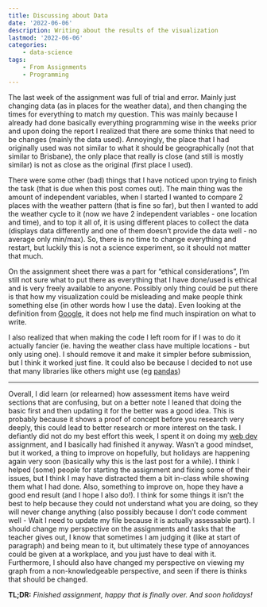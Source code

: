 ```yaml
---
title: Discussing about Data
date: '2022-06-06'
description: Writing about the results of the visualization
lastmod: '2022-06-06'
categories:
    - data-science
tags:
    - From Assignments
    - Programming
---
```


The last week of the assignment was full of trial and error. Mainly just changing data (as in places for the weather data), and then changing the times for everything to match my question. This was mainly because I already had done basically everything programming wise in the weeks prior and upon doing the report I realized that there are some thinks that need to be changes (mainly the data used). Annoyingly, the place that I had originally used was not similar to what it should be geographically (not that similar to Brisbane), the only place that really is close (and still is mostly similar) is not as close as the original (first place I used).

There were some other (bad) things that I have noticed upon trying to finish the task (that is due when this post comes out). The main thing was the amount of independent variables, when I started I wanted to compare 2 places with the weather pattern (that is fine so far), but then I wanted to add the weather cycle to it (now we have 2 independent variables - one location and time), and to top it all of, it is using different places to collect the data (displays data differently and one of them doesn’t provide the data well - no average only min/max). So, there is no time to change everything and restart, but luckily this is not a science experiment, so it should not matter that much.

On the assignment sheet there was a part for “ethical considerations”, I’m still not sure what to put there as everything that I have done/used is ethical and is very freely available to anyone. Possibly only thing could be put there is that how my visualization could be misleading and make people think something else (in other words how I use the data). Even looking at the definition from [Google](https://www.google.com/search?q=define+ethical), it does not help me find much inspiration on what to write.

I also realized that when making the code I left room for if I was to do it actually fancier (ie. having the weather class have multiple locations - but only using one). I should remove it and make it simpler before submission, but I think it worked just fine. It could also be because I decided to not use that many libraries like others might use (eg [pandas](https://pandas.pydata.org/))

---

Overall, I did learn (or relearned) how assessment items have weird sections that are confusing, but on a better note I leaned that doing the basic first and then updating it for the better was a good idea. This is probably because it shows a proof of concept before you research very deeply, this could lead to better research or more interest on the task. I defiantly did not do my best effort this week, I spent it on doing my [web dev](../reflecting-on-website) assignment, and I basically had finished it anyway. Wasn’t a good mindset, but it worked, a thing to improve on hopefully, but holidays are happening again very soon (basically why this is the last post for a while). I think I helped (some) people for starting the assignment and fixing some of their issues, but I think I may have distracted them a bit in-class while showing them what I had done. Also, something to improve on, hope they have a good end result (and I hope I also do!). I think for some things it isn’t the best to help because they could not understand what you are doing, so they will never change anything (also possibly because I don’t code comment well - Wait I need to update my file because it is actually assessable part). I should change my perspective on the assignments and tasks that the teacher gives out, I know that sometimes I am judging it (like at start of paragraph) and being mean to it, but ultimately these type of annoyances could be given at a workplace, and you just have to deal with it. Furthermore, I should also have changed my perspective on viewing my graph from a non-knowledgeable perspective, and seen if there is thinks that should be changed.

**TL;DR:** *Finished assignment, happy that is finally over. And soon holidays!*

